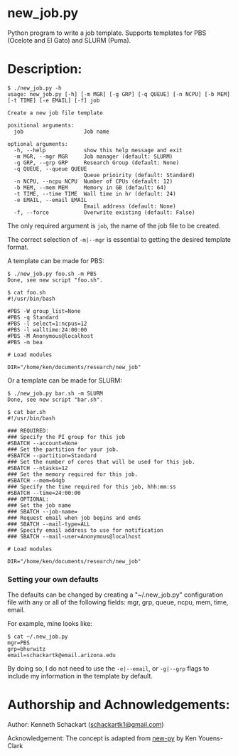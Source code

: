 # new_job.py
Python program to write a job template. Supports templates for PBS (Ocelote and El Gato) and SLURM (Puma).

# Description:

```
$ ./new_job.py -h
usage: new_job.py [-h] [-m MGR] [-g GRP] [-q QUEUE] [-n NCPU] [-b MEM] [-t TIME] [-e EMAIL] [-f] job

Create a new job file template

positional arguments:
  job                   Job name

optional arguments:
  -h, --help            show this help message and exit
  -m MGR, --mgr MGR     Job manager (default: SLURM)
  -g GRP, --grp GRP     Research Group (default: None)
  -q QUEUE, --queue QUEUE
                        Queue prioirity (default: Standard)
  -n NCPU, --ncpu NCPU  Number of CPUs (default: 12)
  -b MEM, --mem MEM     Memory in GB (default: 64)
  -t TIME, --time TIME  Wall time in hr (default: 24)
  -e EMAIL, --email EMAIL
                        Email address (default: None)
  -f, --force           Overwrite existing (default: False)
```

The only required argument is `job`, the name of the job file to be created.

The correct selection of `-m|--mgr` is essential to getting the desired template format.

A template can be made for PBS:

```
$ ./new_job.py foo.sh -m PBS
Done, see new script "foo.sh".

$ cat foo.sh
#!/usr/bin/bash

#PBS -W group_list=None
#PBS -q Standard
#PBS -l select=1:ncpus=12
#PBS -l walltime:24:00:00
#PBS -M Anonymous@localhost
#PBS -m bea

# Load modules

DIR="/home/ken/documents/research/new_job"
```
Or a template can be made for SLURM:

```
$ ./new_job.py bar.sh -m SLURM
Done, see new script "bar.sh".

$ cat bar.sh
#!/usr/bin/bash

### REQUIRED: 
### Specify the PI group for this job
#SBATCH --account=None
### Set the partition for your job.
#SBATCH --partition=Standard
### Set the number of cores that will be used for this job.
#SBATCH --ntasks=12
### Set the memory required for this job.
#SBATCH --mem=64gb
### Specify the time required for this job, hhh:mm:ss
#SBATCH --time=24:00:00
### OPTIONAL:
### Set the job name
### SBATCH --job-name=
### Request email when job begins and ends
### SBATCH --mail-type=ALL
### Specify email address to use for notification
### SBATCH --mail-user=Anonymous@localhost

# Load modules

DIR="/home/ken/documents/research/new_job"
```
### Setting your own defaults

The defaults can be changed by creating a "~/.new_job.py" configuration file with any or all of the following fields: mgr, grp, queue, ncpu, mem, time, email.

For example, mine looks like:

```
$ cat ~/.new_job.py
mgr=PBS
grp=bhurwitz
email=schackartk@email.arizona.edu
```

By doing so, I do not need to use the `-e|--email`, or `-g|--grp` flags to include my information in the template by default.

# Authorship and Achnowledgements:

Author: Kenneth Schackart (schackartk1@gmail.com)

Acknowledgement: The concept is adapted from [new-py](https://github.com/kyclark/new.py) by Ken Youens-Clark
